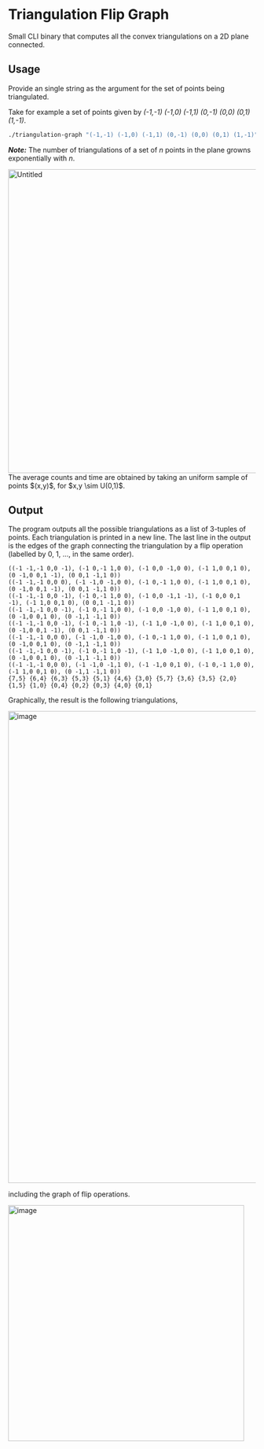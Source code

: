 # Triangulation Flip Graph

Small CLI binary that computes all the convex triangulations on a 2D plane connected.

## Usage

Provide an single string as the argument for the set of points being triangulated.

Take for example a set of points given by _(-1,-1) (-1,0) (-1,1) (0,-1) (0,0) (0,1) (1,-1)_.

```bash
./triangulation-graph "(-1,-1) (-1,0) (-1,1) (0,-1) (0,0) (0,1) (1,-1)"
```

***Note:*** The number of triangulations of a set of $n$ points in the plane growns exponentially with $n$.

<img width="618" alt="Untitled" src="https://user-images.githubusercontent.com/13206784/222421996-70b2c408-6252-4147-bb75-7a4c2e7f56d6.png">
The average counts and time are obtained by taking an uniform sample of points $(x,y)$, for $x,y \sim U(0,1)$.


## Output

The program outputs all the possible triangulations as a list of 3-tuples of points.
Each triangulation is printed in a new line.
The last line in the output is the edges of the graph connecting the triangulation by a flip operation (labelled by 0,
1, ..., in the same order).

```
((-1 -1,-1 0,0 -1), (-1 0,-1 1,0 0), (-1 0,0 -1,0 0), (-1 1,0 0,1 0), (0 -1,0 0,1 -1), (0 0,1 -1,1 0))
((-1 -1,-1 0,0 0), (-1 -1,0 -1,0 0), (-1 0,-1 1,0 0), (-1 1,0 0,1 0), (0 -1,0 0,1 -1), (0 0,1 -1,1 0))
((-1 -1,-1 0,0 -1), (-1 0,-1 1,0 0), (-1 0,0 -1,1 -1), (-1 0,0 0,1 -1), (-1 1,0 0,1 0), (0 0,1 -1,1 0))
((-1 -1,-1 0,0 -1), (-1 0,-1 1,0 0), (-1 0,0 -1,0 0), (-1 1,0 0,1 0), (0 -1,0 0,1 0), (0 -1,1 -1,1 0))
((-1 -1,-1 0,0 -1), (-1 0,-1 1,0 -1), (-1 1,0 -1,0 0), (-1 1,0 0,1 0), (0 -1,0 0,1 -1), (0 0,1 -1,1 0))
((-1 -1,-1 0,0 0), (-1 -1,0 -1,0 0), (-1 0,-1 1,0 0), (-1 1,0 0,1 0), (0 -1,0 0,1 0), (0 -1,1 -1,1 0))
((-1 -1,-1 0,0 -1), (-1 0,-1 1,0 -1), (-1 1,0 -1,0 0), (-1 1,0 0,1 0), (0 -1,0 0,1 0), (0 -1,1 -1,1 0))
((-1 -1,-1 0,0 0), (-1 -1,0 -1,1 0), (-1 -1,0 0,1 0), (-1 0,-1 1,0 0), (-1 1,0 0,1 0), (0 -1,1 -1,1 0))
{7,5} {6,4} {6,3} {5,3} {5,1} {4,6} {3,0} {5,7} {3,6} {3,5} {2,0} {1,5} {1,0} {0,4} {0,2} {0,3} {4,0} {0,1}
```

Graphically, the result is the following triangulations,

<img width="960" alt="image" src="https://user-images.githubusercontent.com/13206784/221058089-98475a90-fab0-446f-ab20-6a7805ea728d.png">

including the graph of flip operations.

<img width="480" alt="image" src="https://user-images.githubusercontent.com/13206784/221057170-d016f272-b2c8-4eb4-a41b-b15f09094dbb.png">
